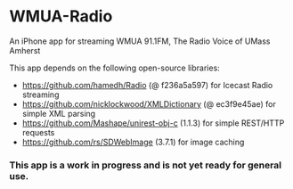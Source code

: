 WMUA-Radio
==========

An iPhone app for streaming WMUA 91.1FM, The Radio Voice of UMass Amherst

This app depends on the following open-source libraries:

* https://github.com/hamedh/Radio (@ f236a5a597) for Icecast Radio streaming
* https://github.com/nicklockwood/XMLDictionary (@ ec3f9e45ae) for simple XML parsing
* https://github.com/Mashape/unirest-obj-c (1.1.3) for simple REST/HTTP requests
* https://github.com/rs/SDWebImage (3.7.1) for image caching

### This app is a work in progress and is not yet ready for general use.
